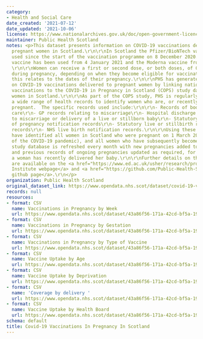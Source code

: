 ```yaml
---
category:
- Health and Social Care
date_created: '2021-07-12'
date_updated: '2021-10-06'
license: https://www.nationalarchives.gov.uk/doc/open-government-licence/version/3/
maintainer: Public Health Scotland
notes: <p>This dataset presents information on COVID-19 vaccinations delivered to
  pregnant women in Scotland.\r\n\r\nIn Scotland the Pfizer/BioNTech vaccine has been
  used since the start of the vaccination programme on 8 December 2020. The Oxford/Astrazeneca
  vaccine has been used from 4 January 2021 and the Moderna vaccine from 7 April 2021.
  \r\n\r\nWomen can receive a first or second dose, or both doses, of COVID-19 vaccination
  during pregnancy, depending on when they become eligible for vaccination and how
  this relates to the dates of their pregnancy.\r\n\r\nPHS has generated this information
  on COVID-19 vaccinations delivered to pregnant women by linking national data on
  vaccinations to the COVID-19 in Pregnancy in Scotland (COPS) study database of pregnant
  women in Scotland.\r\n\r\nAs part of the COPS study, PHS is regularly linking together
  a wide range of health records to identify women who are, or recently have been,
  pregnant.  The specific records used include:\r\n\r\n- Records of booking for antenatal
  care\r\n- GP records relating to miscarriage\r\n- Hospital discharge records relating
  to miscarriage or delivery of a live or stillborn baby\r\n- Statutory termination
  of pregnancy notification records\r\n- Statutory live or stillbirth registration
  records\r\n- NHS live birth notification records.\r\n\r\nUsing these records, we
  have identified all women in Scotland who were pregnant on 1 March 2020 (the start
  of the COVID-19 pandemic), and all women who have subsequently become pregnant.  \r\n\r\nThe
  study database is refreshed every month with new pregnancies added to the database,
  and previous records of ongoing pregnancies updated as required, for example if
  a woman has recently delivered her baby.\r\n\r\nFurther details on the COPS study
  are available on the <a href="https://www.ed.ac.uk/usher/research/projects/covid-19-pregnancy-scotland">Usher
  Institute webpage</a> and <a href="https://github.com/Public-Health-Scotland/COPS-public">PHS
  github page</a>.\r\n</p>
organization: Public Health Scotland
original_dataset_link: https://www.opendata.nhs.scot/dataset/covid-19-vaccinations-in-pregnancy-in-scotland
records: null
resources:
- format: CSV
  name: Vaccinations in Pregnancy by Week
  url: https://www.opendata.nhs.scot/dataset/43a86f56-171a-42cd-bf5a-19b1070a3485/resource/8fca2670-52bb-4ea9-a16d-cb8324a3affb/download/vacc_week_20210930.csv
- format: CSV
  name: Vaccinations in Pregnancy by Gestation
  url: https://www.opendata.nhs.scot/dataset/43a86f56-171a-42cd-bf5a-19b1070a3485/resource/9841abc3-8e29-4cf9-a1a9-81c94c1d5774/download/vacc_gest_20210930.csv
- format: CSV
  name: Vaccinations in Pregnancy by Type of Vaccine
  url: https://www.opendata.nhs.scot/dataset/43a86f56-171a-42cd-bf5a-19b1070a3485/resource/d8e07786-c596-46ea-b9ad-5ddb012c3692/download/vacc_product_20210930.csv
- format: CSV
  name: Vaccine Uptake by Age
  url: https://www.opendata.nhs.scot/dataset/43a86f56-171a-42cd-bf5a-19b1070a3485/resource/70c434ed-917b-47bb-a40c-7d8236ea688e/download/uptake_age_20210930.csv
- format: CSV
  name: Vaccine Uptake by Deprivation
  url: https://www.opendata.nhs.scot/dataset/43a86f56-171a-42cd-bf5a-19b1070a3485/resource/8a1ebc79-1338-4149-9d57-0aba2b459ed0/download/uptake_simd_20210930.csv
- format: CSV
  name: 'Coverage by delivery '
  url: https://www.opendata.nhs.scot/dataset/43a86f56-171a-42cd-bf5a-19b1070a3485/resource/4af31ede-1a40-4bbc-b258-c3f0229e7b04/download/coverage_delivery_20210930.csv
- format: CSV
  name: Vaccine Uptake by Health Board
  url: https://www.opendata.nhs.scot/dataset/43a86f56-171a-42cd-bf5a-19b1070a3485/resource/8ca8ddf9-f77f-45e7-acae-bb919a1259f3/download/uptake_hb_20210930.csv
schema: default
title: Covid-19 Vaccinations In Pregnancy In Scotland
---
```

